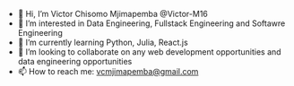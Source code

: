 - 👋 Hi, I’m Victor Chisomo Mjimapemba @Victor-M16
- 👀 I’m interested in Data Engineering, Fullstack Engineering and Softawre Engineering
- 🌱 I’m currently learning Python, Julia, React.js
- 💞️ I’m looking to collaborate on any web development opportunities and data engineering opportunities
- 📫 How to reach me: vcmjimapemba@gmail.com

<!---
Victor-M16/Victor-M16 is a ✨ special ✨ repository because its `README.md` (this file) appears on your GitHub profile.
You can click the Preview link to take a look at your changes.
--->
